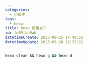 ```yaml
---
categories:
  - 小技术
tags:
  - hexo
title: hexo 部署发布
id: fd09fab0ab
datetimeCreate: 2023-09-25 14:40:52
datetimeUpdate: 2023-09-28 12:32:21
---
```


```bash
hexo clean && hexo g && hexo d
```

